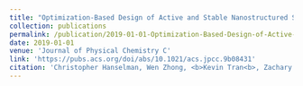 ```yaml
---
title: "Optimization-Based Design of Active and Stable Nanostructured Surfaces"
collection: publications
permalink: /publication/2019-01-01-Optimization-Based-Design-of-Active-and-Stable-Nanostructured-Surfaces
date: 2019-01-01
venue: 'Journal of Physical Chemistry C'
link: 'https://pubs.acs.org/doi/abs/10.1021/acs.jpcc.9b08431'
citation: 'Christopher Hanselman, Wen Zhong, <b>Kevin Tran<b>, Zachary Ulissi, Chrysanthos Gounaris, "Optimization-Based Design of Active and Stable Nanostructured Surfaces". Journal of Physical Chemistry C, 2019.'
---
```

